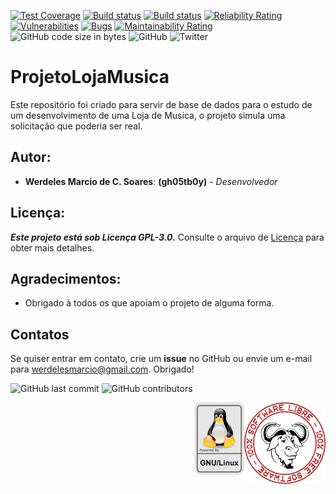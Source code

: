 [![Test Coverage](https://api.codeclimate.com/v1/badges/1a84ee94c4a017b64017/test_coverage)](https://codeclimate.com/github/werdelesmarcio/ProjetoLojaMusica/test_coverage)  [![Build status](https://ci.appveyor.com/api/projects/status/g502u7jpk7snimha?svg=true)](https://ci.appveyor.com/project/werdelesmarcio/projetolojamusica)  [![Build status](https://ci.appveyor.com/api/projects/status/g502u7jpk7snimha/branch/main?svg=true)](https://ci.appveyor.com/project/werdelesmarcio/projetolojamusica/branch/main)  [![Reliability Rating](https://sonarcloud.io/api/project_badges/measure?project=werdelesmarcio_ProjetoLojaMusica&metric=reliability_rating)](https://sonarcloud.io/summary/new_code?id=werdelesmarcio_ProjetoLojaMusica)  [![Vulnerabilities](https://sonarcloud.io/api/project_badges/measure?project=werdelesmarcio_ProjetoLojaMusica&metric=vulnerabilities)](https://sonarcloud.io/summary/new_code?id=werdelesmarcio_ProjetoLojaMusica)  [![Bugs](https://sonarcloud.io/api/project_badges/measure?project=werdelesmarcio_ProjetoLojaMusica&metric=bugs)](https://sonarcloud.io/summary/new_code?id=werdelesmarcio_ProjetoLojaMusica)  [![Maintainability Rating](https://sonarcloud.io/api/project_badges/measure?project=werdelesmarcio_ProjetoLojaMusica&metric=sqale_rating)](https://sonarcloud.io/summary/new_code?id=werdelesmarcio_ProjetoLojaMusica)  <img alt="GitHub code size in bytes" src="https://img.shields.io/github/languages/code-size/werdelesmarcio/ProjetoLojaMusica">  <img alt="GitHub" src="https://img.shields.io/github/license/werdelesmarcio/ProjetoLojaMusica">  <img alt="Twitter" src="https://img.shields.io/twitter/url?label=gh05tb0y&logo=twitter&logoColor=green&style=social&url=https%3A%2F%2Ftwitter.com%2Fc4s3_w1nt3rmut3">

# ProjetoLojaMusica
Este repositório foi criado para servir de base de dados para o estudo de um desenvolvimento de uma Loja de Musica, o projeto simula uma solicitação que poderia ser real.

## Autor:
* **Werdeles Marcio de C. Soares**: **(gh05tb0y)** - _Desenvolvedor_

## Licença: 
***Este projeto está sob Licença GPL-3.0.***
Consulte o arquivo de [Licença]([https://github.com/werdelesmarcio/ProjetoLojaMusica/blob/master/Archives/LICENSE) para obter mais detalhes.

## Agradecimentos:
* Obrigado à todos os que apoiam o projeto de alguma forma.

## Contatos
Se quiser entrar em contato, crie um **issue** no GitHub ou envie um e-mail para werdelesmarcio@gmail.com. Obrigado!

<img alt="GitHub last commit" src="https://img.shields.io/github/last-commit/werdelesmarcio/ProjetoLojaMusica?style=for-the-badge">   <img alt="GitHub contributors" src="https://img.shields.io/github/contributors/werdelesmarcio/ProjetoLojaMusica?style=for-the-badge">

<img src = "https://github.com/werdelesmarcio/PyTCPScan2/blob/master/Images/SoftwareLivre.png?raw=true" width =130 align="Right">
<img src = "https://github.com/werdelesmarcio/PyTCPScan2/blob/master/Images/PoweredByLinux.png?raw=true" width =80 align="Right">

